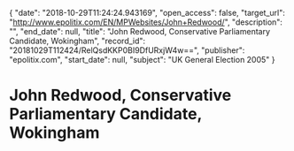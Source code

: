 {
  "date": "2018-10-29T11:24:24.943169", 
  "open_access": false, 
  "target_url": "http://www.epolitix.com/EN/MPWebsites/John+Redwood/", 
  "description": "", 
  "end_date": null, 
  "title": "John Redwood, Conservative Parliamentary Candidate, Wokingham", 
  "record_id": "20181029T112424/RelQsdKKP0BI9DfURxjW4w==", 
  "publisher": "epolitix.com", 
  "start_date": null, 
  "subject": "UK General Election 2005"
}

# John Redwood, Conservative Parliamentary Candidate, Wokingham

